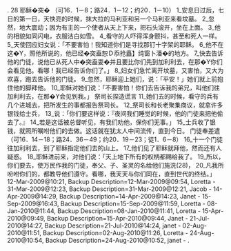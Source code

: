 . 28 
耶稣�突� 
（可16．1－8；路24．1－12；约20．1－10） 
1_安息日过后，七日的第一日，天快亮的时候，抹大拉的马利亚和另一个马利亚来看坟墓。 2_忽然，地大震动；因为有主的一个使者从天上下来，把石头滚开，坐在上面。 3_他的相貌如同闪电，衣服洁白如雪。 4_看守的人吓得浑身颤抖，甚至和死人一样。 5_天使回应妇女说：「不要害怕！我知道你们是寻找那钉十字架的耶稣。 6_他不在这�Y，照他所说的，他已经�突盍恕Ｄ忝抢矗】纯窗卜潘�的地方。 7_快去告诉他的门徒，说他已从死人中�突盍耍�并且要比你们先到加利利去，在那�Y你们会看见他。看哪！我已经告诉你们了。」 8_妇女们急忙离开坟墓，又害怕，又大为欢喜，跑去告诉他的门徒。 9_忽然，耶稣迎上她们，说：「平安！」她们就上前抱住他的脚拜他。 10_耶稣对她们说：「不要害怕！你们去告诉我的弟兄，叫他们往加利利去，在那�Y会见到我。」 
祭司长捏造谎言 
11_她们去的时候，看守的兵有几个进城去，把所发生的事都报告祭司长。 12_祭司长和长老聚集商议，就拿许多银钱给士兵， 13_说：「你们要这样说：『夜间我们睡觉的时候，他的门徒来把他偷去了。』 14_若是这话被总督听见，有我们劝他，保你们无事。」 15_士兵收了银钱，就照所嘱咐他们的去做。这话就在犹太人中间流传，直到今日。 
门徒奉差遣 
（可16．14－18；路24．36－49；约20．19－23；徒1．6－8） 
16_十一个门徒往加利利去，到了耶稣指定他们去的山上。 17_他们见了耶稣就拜他，然而还有人疑惑。 18_耶稣进前来，对他们说：「天上地下所有的权柄都赐给我了。 19_所以，你们要去，使万民作我的门徒，奉父、子、圣灵的名给他们施洗(28)， 20_凡我所吩咐你们的，都教导他们遵守。看哪，我天天与你们同在，直到世代的终结。」 
12-Mar-2009@10:21, Backup Description=12-Mar-2009@09:54, Loretta - 
31-Mar-2009@12:23, Backup Description=31-Mar-2009@12:21, Jacob - 
14-Apr-2009@14:29, Backup Description=14-Apr-2009@14:23, Janet - 
15-Sep-2009@16:43, Backup Description=15-Sep-2009@11:59, Loretta - 
08-Jan-2010@11:44, Backup Description=08-Jan-2010@11:41, Loretta - 
15-Apr-2010@09:49, Backup Description=15-Apr-2010@09:44, Janet - 
21-Jul-2010@14:27, Backup Description=21-Jul-2010@14:24, janet - 
02-Aug-2010@11:51, Backup Description=02-Aug-2010@11:26, Loretta - 
24-Aug-2010@10:54, Backup Description=24-Aug-2010@10:52, janet - 
 .